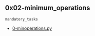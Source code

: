## 0x02-minimum_operations

`mandatory_tasks`

* [0-minoperations.py](https://github.com/j88moja-code/alx-interview/blob/master/0x02-minimum_operations/0-minoperations.py)
